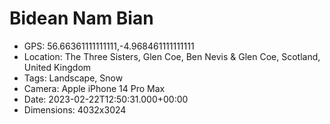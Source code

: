 # Bidean Nam Bian

- GPS: 56.66361111111111,-4.968461111111111
- Location: The Three Sisters, Glen Coe, Ben Nevis & Glen Coe, Scotland, United Kingdom
- Tags: Landscape, Snow
- Camera: Apple iPhone 14 Pro Max
- Date: 2023-02-22T12:50:31.000+00:00
- Dimensions: 4032x3024
